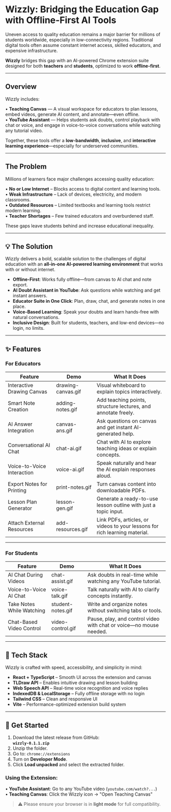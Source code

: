 # Wizzly: Bridging the Education Gap with Offline-First AI Tools

Uneven access to quality education remains a major barrier for millions of students worldwide, especially in low-connectivity regions. Traditional digital tools often assume constant internet access, skilled educators, and expensive infrastructure.

**Wizzly** bridges this gap with an AI-powered Chrome extension suite designed for both **teachers** and **students**, optimized to work **offline-first**.  

---

## Overview

Wizzly includes:

• **Teaching Canvas** — A visual workspace for educators to plan lessons, embed videos, generate AI content, and annotate—even offline.  
• **YouTube Assistant** — Helps students ask doubts, control playback with chat or voice, and engage in voice-to-voice conversations while watching any tutorial video.  

Together, these tools offer a **low-bandwidth**, **inclusive**, and **interactive learning experience**—especially for underserved communities.

---

## The Problem

Millions of learners face major challenges accessing quality education:

• **No or Low Internet** – Blocks access to digital content and learning tools.  
• **Weak Infrastructure** – Lack of devices, electricity, and modern classrooms.  
• **Outdated Resources** – Limited textbooks and learning tools restrict modern learning.  
• **Teacher Shortages** – Few trained educators and overburdened staff.  

These gaps leave students behind and increase educational inequality.

---

## 💡 The Solution

Wizzly delivers a bold, scalable solution to the challenges of digital education with an **all-in-one AI-powered learning environment** that works with or without internet.

- **Offline-First**: Works fully offline—from canvas to AI chat and note export.  
- **AI Doubt Assistant in YouTube**: Ask questions while watching and get instant answers.  
- **Educator Suite in One Click**: Plan, draw, chat, and generate notes in one place.  
- **Voice-Based Learning**: Speak your doubts and learn hands-free with natural conversations.  
- **Inclusive Design**: Built for students, teachers, and low-end devices—no login, no limits.  

---

## ✨ Features

### For Educators

| **Feature**                    | **Demo**             | **What It Does**                                                                        |
|--------------------------------|----------------------|------------------------------------------------------------------------------------------|
| Interactive Drawing Canvas     | drawing-canvas.gif   | Visual whiteboard to explain topics interactively.                                       |
| Smart Note Creation            | adding-notes.gif     | Add teaching points, structure lectures, and annotate freely.                           |
| AI Answer Integration          | canvas-ans.gif       | Ask questions on canvas and get instant AI-generated help.                              |
| Conversational AI Chat         | chat-ai.gif          | Chat with AI to explore teaching ideas or explain concepts.                             |
| Voice-to-Voice Interaction     | voice-ai.gif         | Speak naturally and hear the AI explain responses aloud.                                |
| Export Notes for Printing      | print-notes.gif      | Turn canvas content into downloadable PDFs.                                              |
| Lesson Plan Generator          | lesson-gen.gif       | Generate a ready-to-use lesson outline with just a topic input.                         |
| Attach External Resources      | add-resources.gif    | Link PDFs, articles, or videos to your lessons for rich learning material.              |

---

### For Students

| **Feature**                    | **Demo**             | **What It Does**                                                                        |
|--------------------------------|----------------------|------------------------------------------------------------------------------------------|
| AI Chat During Videos          | chat-assist.gif      | Ask doubts in real-time while watching any YouTube tutorial.                            |
| Voice-to-Voice AI Chat         | voice-talk.gif       | Talk naturally with AI to clarify concepts instantly.                                   |
| Take Notes While Watching      | student-notes.gif    | Write and organize notes without switching tabs or tools.                               |
| Chat-Based Video Control       | video-control.gif    | Pause, play, and control video with chat or voice—no mouse needed.                      |

---

## 🧪 Tech Stack

Wizzly is crafted with speed, accessibility, and simplicity in mind:

- **React + TypeScript** – Smooth UI across the extension and canvas  
- **TLDraw API** – Enables intuitive drawing and lesson building  
- **Web Speech API** – Real-time voice recognition and voice replies  
- **IndexedDB & LocalStorage** – Fully offline storage with no login  
- **Tailwind CSS** – Clean and responsive UI  
- **Vite** – Performance-optimized extension build system  

---

## 🚀 Get Started

1. Download the latest release from GitHub:  
   **`wizzly-0.1.1.zip`**  
2. Unzip the folder.  
3. Go to: `chrome://extensions`  
4. Turn on **Developer Mode**.  
5. Click **Load unpacked** and select the extracted folder.

### Using the Extension:

• **YouTube Assistant**: Go to any YouTube video (`youtube.com/watch?...`)  
• **Teaching Canvas**: Click the Wizzly icon → "Open Teaching Canvas"

> ⚠️ Please ensure your browser is in **light mode** for full compatibility.

